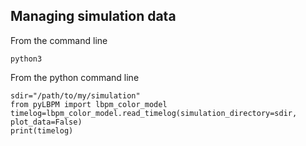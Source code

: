 ## Managing simulation data

From the command line 
```
python3
```

From the python command line
```
sdir="/path/to/my/simulation"
from pyLBPM import lbpm_color_model
timelog=lbpm_color_model.read_timelog(simulation_directory=sdir, plot_data=False)
print(timelog)
```